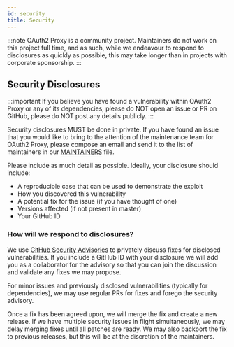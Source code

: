 ```yaml
---
id: security
title: Security
---
```


:::note
OAuth2 Proxy is a community project.
Maintainers do not work on this project full time, and as such,
while we endeavour to respond to disclosures as quickly as possible,
this may take longer than in projects with corporate sponsorship.
:::

## Security Disclosures

:::important
If you believe you have found a vulnerability within OAuth2 Proxy or any of its
dependencies, please do NOT open an issue or PR on GitHub, please do NOT post any
details publicly.
:::

Security disclosures MUST be done in private.
If you have found an issue that you would like to bring to the attention of the
maintenance team for OAuth2 Proxy, please compose an email and send it to the
list of maintainers in our [MAINTAINERS](https://github.com/oauth2-proxy/oauth2-proxy/blob/master/MAINTAINERS) file.

Please include as much detail as possible.
Ideally, your disclosure should include:
- A reproducible case that can be used to demonstrate the exploit
- How you discovered this vulnerability
- A potential fix for the issue (if you have thought of one)
- Versions affected (if not present in master)
- Your GitHub ID

### How will we respond to disclosures?

We use [GitHub Security Advisories](https://docs.github.com/en/github/managing-security-vulnerabilities/about-github-security-advisories)
to privately discuss fixes for disclosed vulnerabilities.
If you include a GitHub ID with your disclosure we will add you as a collaborator
for the advisory so that you can join the discussion and validate any fixes
we may propose.

For minor issues and previously disclosed vulnerabilities (typically for
dependencies), we may use regular PRs for fixes and forego the security advisory.

Once a fix has been agreed upon, we will merge the fix and create a new release.
If we have multiple security issues in flight simultaneously, we may delay
merging fixes until all patches are ready.
We may also backport the fix to previous releases,
but this will be at the discretion of the maintainers.
